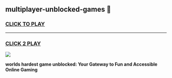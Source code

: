 
## multiplayer-unblocked-games 👋
<h3>
<a href="https://premium.freeplayer.one?title=multiplayer-unblocked-games&ref=14F">CLICK TO PLAY</a></h3>
<hr>

<h3>
<a href="https://premium.freeplayer.one?title=multiplayer-unblocked-games&ref=14F">CLICK 2 PLAY</a>
  
</h3>

<a href="https://premium.freeplayer.one?title=multiplayer-unblocked-games&ref=12F/"><img src="https://clearcache.store/games.png"></a>


**worlds hardest game unblocked: Your Gateway to Fun and Accessible Online Gaming**
